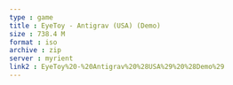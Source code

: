 ```yaml
---
type : game
title : EyeToy - Antigrav (USA) (Demo)
size : 738.4 M
format : iso
archive : zip
server : myrient
link2 : EyeToy%20-%20Antigrav%20%28USA%29%20%28Demo%29
---
```

